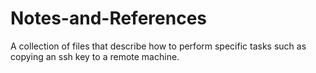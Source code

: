 # Notes-and-References
 A collection of files that describe how to perform specific tasks such as copying an ssh key to a remote machine.
